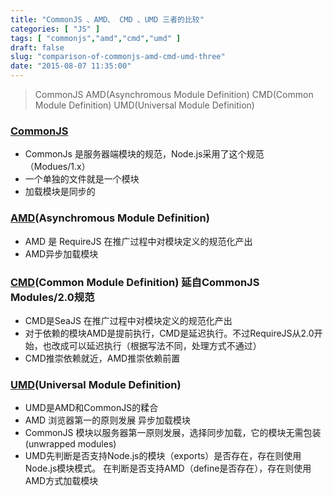 ```yaml
---
title: "CommonJS 、AMD、 CMD 、UMD 三者的比较"
categories: [ "JS" ]
tags: [ "commonjs","amd","cmd","umd" ]
draft: false
slug: "comparison-of-commonjs-amd-cmd-umd-three"
date: "2015-08-07 11:35:00"
---
```


> CommonJS 
> AMD(Asynchromous Module Definition) 
> CMD(Common Module
> Definition) 
> UMD(Universal Module Definition)

### [CommonJS][0]

- CommonJs 是服务器端模块的规范，Node.js采用了这个规范 （Modues/1.x）
- 一个单独的文件就是一个模块
- 加载模块是同步的


<!--more-->


### [AMD][1](Asynchromous Module Definition)

- AMD 是 RequireJS 在推广过程中对模块定义的规范化产出
- AMD异步加载模块 

### [CMD][2](Common Module Definition) 延自CommonJS Modules/2.0规范

- CMD是SeaJS 在推广过程中对模块定义的规范化产出
- 对于依赖的模块AMD是提前执行，CMD是延迟执行。不过RequireJS从2.0开始，也改成可以延迟执行（根据写法不同，处理方式不通过）
- CMD推崇依赖就近，AMD推崇依赖前置

### [UMD][3](Universal Module Definition)

- UMD是AMD和CommonJS的糅合
- AMD 浏览器第一的原则发展 异步加载模块
- CommonJS 模块以服务器第一原则发展，选择同步加载，它的模块无需包装(unwrapped modules)
- UMD先判断是否支持Node.js的模块（exports）是否存在，存在则使用Node.js模块模式。 在判断是否支持AMD（define是否存在），存在则使用AMD方式加载模块

[0]:http://javascript.ruanyifeng.com/nodejs/commonjs.html
[1]:http://javascript.ruanyifeng.com/tool/requirejs.html
[2]:https://github.com/seajs/seajs/issues/242
[3]:https://github.com/umdjs/umd